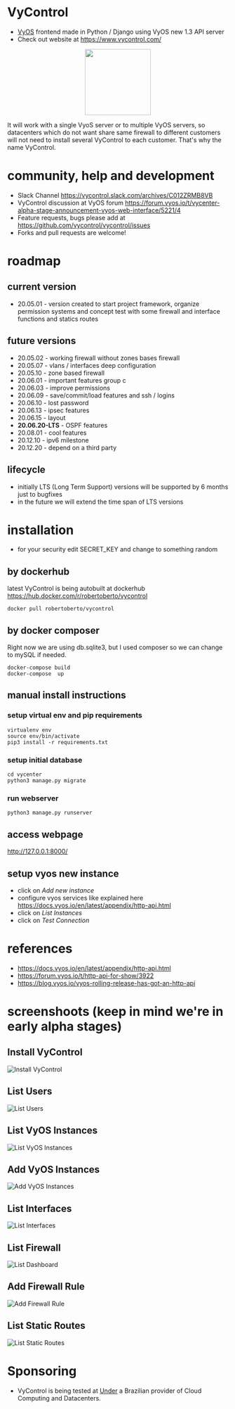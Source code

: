 # VyControl
* [VyOS](https://www.vyos.io/) frontend made in Python / Django using VyOS new 1.3 API server
* Check out website at https://www.vycontrol.com/


<p align="center">
<img align="center" width="150" height="150" src="https://storage.googleapis.com/vycontrol/logos/logo_transparent.png">
</p>



It will work with a single VyoS server or to multiple VyOS servers, so datacenters which do not want share same firewall to different customers will not need to install several VyControl to each customer. That's why the name VyControl.

# community, help and development 
* Slack Channel https://vycontrol.slack.com/archives/C012ZRMB8VB
* VyControl discussion at VyOS forum https://forum.vyos.io/t/vycenter-alpha-stage-announcement-vyos-web-interface/5221/4
* Feature requests, bugs please add at https://github.com/vycontrol/vycontrol/issues
* Forks and pull requests are welcome!

# roadmap 

## current version
* 20.05.01 - version created to start project framework, organize permission systems and concept test with some firewall and interface functions and statics routes

## future versions
* 20.05.02 - working firewall without zones bases firewall
* 20.05.07 - vlans / interfaces deep configuration
* 20.05.10 - zone based firewall
* 20.06.01 - important features group c
* 20.06.03 - improve permissions
* 20.06.09 - save/commit/load features and ssh / logins
* 20.06.10 - lost password
* 20.06.13 - ipsec features
* 20.06.15 - layout
* **20.06.20-LTS** - OSPF features
* 20.08.01 - cool features
* 20.12.10 - ipv6 milestone
* 20.12.20 - depend on a third party


## lifecycle
* initially LTS (Long Term Support) versions will be supported by 6 months just to bugfixes
* in the future we will extend the time span of LTS versions


# installation 

* for your security edit SECRET_KEY and change to something random 


## by dockerhub
latest VyControl is being autobuilt at dockerhub https://hub.docker.com/r/robertoberto/vycontrol
```
docker pull robertoberto/vycontrol
```

## by docker composer

Right now we are using db.sqlite3, but I used composer so we can change to mySQL if needed.

```
docker-compose build
docker-compose  up
```

## manual install instructions

### setup virtual env and pip requirements
```
virtualenv env
source env/bin/activate
pip3 install -r requirements.txt
```

### setup initial database
```
cd vycenter
python3 manage.py migrate
```

### run webserver
```
python3 manage.py runserver
```

## access webpage
http://127.0.0.1:8000/


## setup vyos new instance
* click on *Add new instance*
* configure vyos services like explained here https://docs.vyos.io/en/latest/appendix/http-api.html
* click on *List Instances*
* click on *Test Connection*


# references
* https://docs.vyos.io/en/latest/appendix/http-api.html
* https://forum.vyos.io/t/http-api-for-show/3922
* https://blog.vyos.io/vyos-rolling-release-has-got-an-http-api 


# screenshoots (keep in mind we're in early alpha stages)

## Install VyControl
![Install VyControl](https://storage.googleapis.com/vycontrol/screenshoots/20.05.01/install.png)

## List Users
![List Users](https://storage.googleapis.com/vycontrol/screenshoots/20.05.01/list_users.png)

## List VyOS Instances
![List VyOS Instances](https://storage.googleapis.com/vycontrol/screenshoots/20.05.01/list_instances.png)

## Add VyOS Instances
![Add VyOS Instances](https://storage.googleapis.com/vycontrol/screenshoots/20.05.01/add_instance.png)
                      
## List Interfaces
![List Interfaces](https://storage.googleapis.com/vycontrol/screenshoots/20.05.01/list_instances.png)

## List Firewall
![List Dashboard](https://storage.googleapis.com/vycontrol/screenshoots/20.05.01/list_firewall.png)

## Add Firewall Rule
![Add Firewall Rule](https://storage.googleapis.com/vycontrol/screenshoots/20.05.01/add_firewall_rule.png)

## List Static Routes
![List Static Routes](https://storage.googleapis.com/vycontrol/screenshoots/20.05.01/list_static.png)


# Sponsoring
* VyControl is being tested at [Under](https://under.com.br) a Brazilian provider of Cloud Computing and Datacenters.
